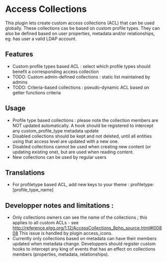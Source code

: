 # Access Collections

This plugin lets create custom access collections (ACL) that can be used globally.
These collections cas be based on custom profile types.
They can also be defined based on user properties, metadata and/or relationships, eg. has user a valid LDAP account.


## Features
 * Custom profile types based ACL : select which profile types should benefit a corresponding access collection
 * TODO: Custom admin-defined collections : static list maintained by admins
 * TODO: Criteria-based collections : pseudo-dynamic ACL based on getter functions criteria


## Usage
 * Profile type based collections : please note the collection members are NOT updated automatically. A hook should be registered to intercept any custom_profile_type metadata update
 * Disabled collections should be kept and not deleted, until all entities using that access level are updated with a new one.
 * Disabled collections cannot be used when creating new content (or updating existing one), but are used when reading content.
 * New collections can be used by regular users


## Translations
 * For profiletype based ACL, add new keys to your theme : profiletype:[profile_type_name]



## Developper notes and limitations : 
 * Only collections owners can see the name of the collections ; this applies to all custom ACLs - see http://reference.elgg.org/1.12/AccessCollections_8php_source.html#l00808   This issue is handled by plugin access_icons.
 * Currently only collections based on metadata can have their members updated when metadata change. Developpers should register custom hooks to intercept any king of events that has an effect on collections members (properties, metadata, relationships).




